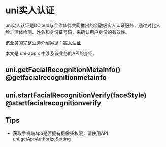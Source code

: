 # uni实人认证

uni实人认证是DCloud与合作伙伴共同推出的金融级实人认证服务，通过对比人脸、活体检测、姓名和身份证号码，来确认用户身份的有效性。

该业务的完整业务介绍另见：[实人认证](https://doc.dcloud.net.cn/uniCloud/frv/intro.html)

本文是 uni-app x 中涉及该业务的API的介绍。

## uni.getFacialRecognitionMetaInfo() @getfacialrecognitionmetainfo

<!-- UTSAPIJSON.getFacialRecognitionMetaInfo.description -->

<!-- UTSAPIJSON.getFacialRecognitionMetaInfo.param -->

<!-- UTSAPIJSON.getFacialRecognitionMetaInfo.returnValue -->

<!-- UTSAPIJSON.getFacialRecognitionMetaInfo.compatibility -->

<!-- UTSAPIJSON.getFacialRecognitionMetaInfo.tutorial -->

## uni.startFacialRecognitionVerify(faceStyle) @startfacialrecognitionverify

<!-- UTSAPIJSON.startFacialRecognitionVerify.description -->

<!-- UTSAPIJSON.startFacialRecognitionVerify.param -->

<!-- UTSAPIJSON.startFacialRecognitionVerify.returnValue -->

<!-- UTSAPIJSON.startFacialRecognitionVerify.compatibility -->

<!-- UTSAPIJSON.startFacialRecognitionVerify.tutorial -->

<!-- UTSAPIJSON.facial-recognition-verify.example -->

<!-- UTSAPIJSON.general_type.name -->

<!-- UTSAPIJSON.general_type.param -->

## Tips
* 获取手机端app是否拥有摄像头权限，请使用API [uni.getAppAuthorizeSetting](get-app-authorize-setting.md)